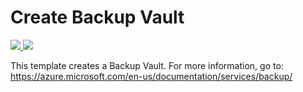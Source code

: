 # Create Backup Vault

<a href="https://portal.azure.cn/#create/Microsoft.Template/uri/https%3A%2F%2Fraw.githubusercontent.com%2FAzure%2Fazure-quickstart-templates%2Fmaster%2F101-backup-vault-create%2Fazuredeploy.json" target="_blank">
    <img src="http://azuredeploy.net/deploybutton.png"/>
</a>
<a href="http://armviz.io/#/?load=https%3A%2F%2Fraw.githubusercontent.com%2FAzure%2Fazure-quickstart-templates%2Fmaster%2F101-backup-vault-create%2Fazuredeploy.json" target="_blank">
    <img src="http://armviz.io/visualizebutton.png"/>
</a>

This template creates a Backup Vault. For more information, go to: https://azure.microsoft.com/en-us/documentation/services/backup/
